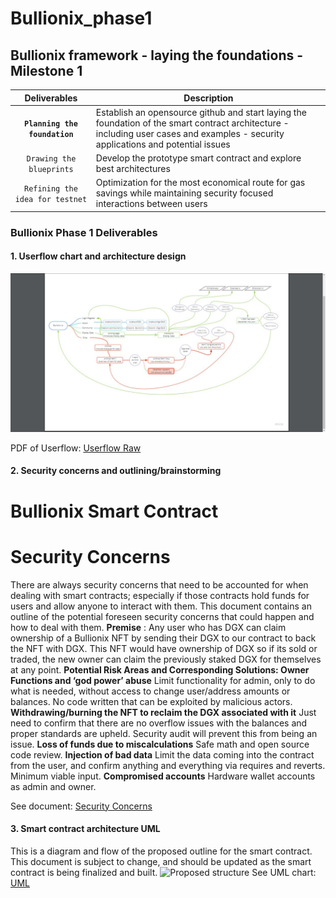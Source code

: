 # Bullionix_phase1
## Bullionix framework - laying the foundations - Milestone 1

| Deliverables    | Description |
|:----------:|-------------|
| **`Planning the foundation`** | Establish an opensource github and start laying the foundation of the smart contract architecture - including user cases and examples - security applications and potential issues  |
| `Drawing the blueprints` | Develop the prototype smart contract and explore best architectures |
| `Refining the idea for testnet` | Optimization for the most economical route for gas savings while maintaining security focused interactions between users |


### Bullionix Phase 1 Deliverables 
#### 1. Userflow chart and architecture design 
<img src="https://raw.githubusercontent.com/Bullionix/Bullionix_phase1/master/userflow.png"
     alt="Userflow"
     />
<object width="400" height="500" type="application/pdf" data="https://docs.google.com/viewer?url=http://raw.githubusercontent.com/Bullionix/Bullionix_phase1/master/UserFlowChart.pdf">
</object>

PDF of Userflow: [Userflow Raw](http://raw.githubusercontent.com/Bullionix/Bullionix_phase1/master/UserFlowChart.pdf)

#### 2. Security concerns and outlining/brainstorming

# Bullionix Smart Contract

# Security Concerns

There are always security concerns that need to be accounted for when dealing with smart
contracts; especially if those contracts hold funds for users and allow anyone to interact with
them. This document contains an outline of the potential foreseen security concerns that could
happen and how to deal with them.
**Premise** ​:
Any user who has DGX can claim ownership of a Bullionix NFT by sending their DGX to our
contract to back the NFT with DGX. This NFT would have ownership of DGX so if its sold or
traded, the new owner can claim the previously staked DGX for themselves at any point.
**Potential Risk Areas and Corresponding Solutions:
Owner Functions and ‘god power’ abuse**
Limit functionality for admin, only to do what is needed, without access to change user/address
amounts or balances. No code written that can be exploited by malicious actors.
**Withdrawing/burning the NFT to reclaim the DGX associated with it**
Just need to confirm that there are no overflow issues with the balances and proper standards
are upheld. Security audit will prevent this from being an issue.
**Loss of funds due to miscalculations**
Safe math and open source code review.
**Injection of bad data**
Limit the data coming into the contract from the user, and confirm anything and everything via
requires and reverts. Minimum viable input.
**Compromised accounts**
Hardware wallet accounts as admin and owner.

See document: [Security Concerns](http://raw.githubusercontent.com/Bullionix/Bullionix_phase1/master/UserFlowChart.pdf)

#### 3. Smart contract architecture UML


This is a diagram and flow of the proposed outline for the smart contract. This document is subject to change, and should be updated as the smart contract is being finalized and built. 
<img src="https://raw.githubusercontent.com/Bullionix/Bullionix_phase1/master/uml.jpg"
     alt="Proposed structure"
     />
See UML chart: [UML](https://raw.github.com/Bullionix/Bullionix_phase1/master/Phase_1/Smart_contract_uml.pdf)
